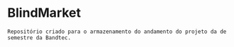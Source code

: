 # BlindMarket
```
Repositório criado para o armazenamento do andamento do projeto da de semestre da Bandtec.
```